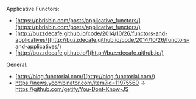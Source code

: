 

Applicative Functors:
* [https://pbrisbin.com/posts/applicative_functors/](https://pbrisbin.com/posts/applicative_functors/)
* [http://buzzdecafe.github.io/code/2014/10/26/functors-and-applicatives/](http://buzzdecafe.github.io/code/2014/10/26/functors-and-applicatives/)
* [http://buzzdecafe.github.io/](http://buzzdecafe.github.io/)

General:
* [http://blog.functorial.com/](http://blog.functorial.com/)
* https://news.ycombinator.com/item?id=11975560 -> https://github.com/getify/You-Dont-Know-JS
